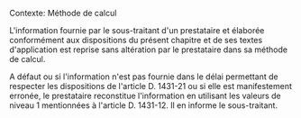 Contexte: Méthode de calcul

L'information fournie par le sous-traitant d'un prestataire et élaborée conformément aux dispositions du présent chapitre et de ses textes d'application est reprise sans altération par le prestataire dans sa méthode de calcul.

A défaut ou si l'information n'est pas fournie dans le délai permettant de respecter les dispositions de l'article D. 1431-21 ou si elle est manifestement erronée, le prestataire reconstitue l'information en utilisant les valeurs de niveau 1 mentionnées à l'article D. 1431-12. Il en informe le sous-traitant.